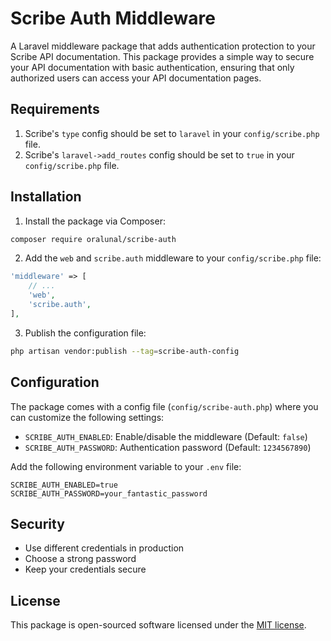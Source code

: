 # Scribe Auth Middleware

A Laravel middleware package that adds authentication protection to your Scribe API documentation. This package provides a simple way to secure your API documentation with basic authentication, ensuring that only authorized users can access your API documentation pages.

## Requirements
1. Scribe's `type` config should be set to `laravel` in your `config/scribe.php` file.
2. Scribe's `laravel->add_routes` config should be set to `true` in your `config/scribe.php` file.

## Installation

1. Install the package via Composer:

```bash
composer require oralunal/scribe-auth
```

2. Add the `web` and `scribe.auth` middleware to your `config/scribe.php` file:

```php
'middleware' => [
    // ...
    'web',
    'scribe.auth',
],
```

3. Publish the configuration file:

```bash
php artisan vendor:publish --tag=scribe-auth-config
```

## Configuration

The package comes with a config file (`config/scribe-auth.php`) where you can customize the following settings:

- `SCRIBE_AUTH_ENABLED`: Enable/disable the middleware (Default: `false`)
- `SCRIBE_AUTH_PASSWORD`: Authentication password (Default: `1234567890`)

Add the following environment variable to your `.env` file:

```env
SCRIBE_AUTH_ENABLED=true
SCRIBE_AUTH_PASSWORD=your_fantastic_password
```

## Security

- Use different credentials in production
- Choose a strong password
- Keep your credentials secure

## License

This package is open-sourced software licensed under the [MIT license](https://opensource.org/licenses/MIT).